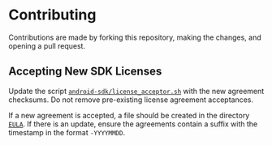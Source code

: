 # Contributing

Contributions are made by forking this repository, making the changes, and opening a pull request.

## Accepting New SDK Licenses

Update the script [`android-sdk/license_acceptor.sh`](./android-sdk/license_accepter.sh) with the new agreement checksums.  Do not remove pre-existing license agreement acceptances.

If a new agreement is accepted, a file should be created in the directory [`EULA`](./EULA).  If there is an update, ensure the agreements contain a suffix with the timestamp in the format `-YYYYMMDD`.
